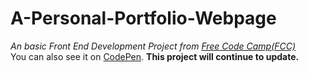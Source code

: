 # A-Personal-Portfolio-Webpage
*An basic Front End Development Project from [Free Code Camp(FCC)](https://www.freecodecamp.com/challenges/build-a-personal-portfolio-webpage)*  
You can also see it on [CodePen](https://codepen.io/Chuanfeng/pen/amkYBQ).
**This project will continue to update.**

